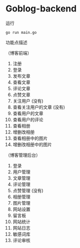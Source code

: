 # Goblog-backend

运行

```shell
go run main.go
```

功能点描述

（博客前端）

1. 注册
2. 登录
3. 发布文章
4. 查看文章
5. 评论文章
6. 点赞文章
7. 关注用户 (没有)
8. 查看关注用户的文章 (没有)
9. 查看用户的文章
10. 查看用户的评论
11. 查看相册
12. 增删改相册
13. 查看相册中的图片
14. 增删改相册中的图片

（博客管理后台）

1. 登录
2. 用户管理
3. 文章管理
4. 评论管理
5. 点赞管理 (没有)
6. 相册管理
7. 图片管理
8. 网站设置
9. 留言板
10. 网站统计
11. 网站日志
12. 敏感词库
13. 评论审核
